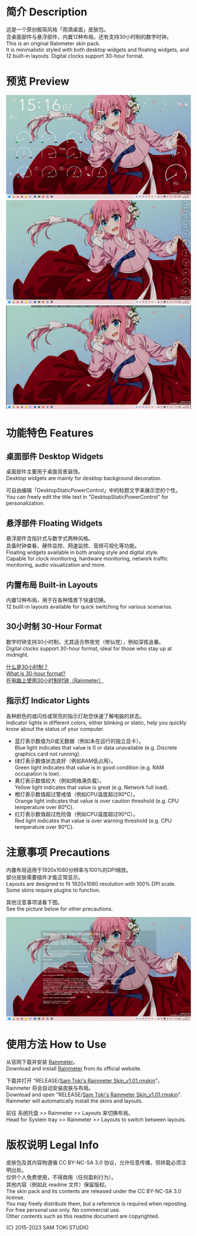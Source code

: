 # 简介 Description

这是一个原创极简风格「雨滴桌面」皮肤包。<br>
含桌面部件与悬浮部件，内置12种布局。还有支持30小时制的数字时钟。<br>
This is an original Rainmeter skin pack.<br>
It is minimalistic styled with both desktop widgets and floating widgets, and 12 built-in layouts. Digital clocks support 30-hour format.

# 预览 Preview

![Preview 1](/PREVIEW/Desktop%20Layout.png)
![Preview 2](/PREVIEW/Float%20Analog%20Layout.png)
![Preview 3](/PREVIEW/Float%20Digital%20Layout.png)

# 功能特色 Features

## 桌面部件 Desktop Widgets

桌面部件主要用于桌面背景装饰。<br>
Desktop widgets are mainly for desktop background decoration.

可自由编辑「DesktopStaticPowerControl」中的标题文字来展示您的个性。<br>
You can freely edit the title text in "DesktopStaticPowerControl" for personalization.

## 悬浮部件 Floating Widgets

悬浮部件含指针式与数字式两种风格。<br>
具备时钟查看、硬件监控、网速监控、音频可视化等功能。<br>
Floating widgets available in both analog style and digital style.<br>
Capable for clock monitoring, hardware monitoring, network traffic monitoring, audio visualization and more.

## 内置布局 Built-in Layouts

内置12种布局，用于在各种情景下快速切换。<br>
12 built-in layouts available for quick switching for various scenarios.

## 30小时制 30-Hour Format

数字时钟支持30小时制，尤其适合熬夜党（修仙党），例如深夜追番。<br>
Digital clocks support 30-hour format, ideal for those who stay up at midnight.

[什么是30小时制？](https://zh.moegirl.org.cn/30%E5%B0%8F%E6%97%B6%E5%88%B6)<br>
[What is 30-hour format?](https://en.wikipedia.org/wiki/Date_and_time_notation_in_Japan)<br>
[在电脑上使用30小时制时钟（Rainmeter）](https://zhuanlan.zhihu.com/p/319783535)

## 指示灯 Indicator Lights

各种颜色的或闪烁或常亮的指示灯助您快速了解电脑的状态。<br>
Indicator lights in different colors, either blinking or static, help you quickly know about the status of your computer.

- 蓝灯表示数值为0或无数据（例如未在运行的独立显卡）。<br>Blue light indicates that value is 0 or data unavailable (e.g. Discrete graphics card not running).
- 绿灯表示数值状态良好（例如RAM低占用）。<br>Green light indicates that value is in good condition (e.g. RAM occupation is low).
- 黄灯表示数值较大（例如网络满负载）。<br>Yellow light indicates that value is great (e.g. Network full load).
- 橙灯表示数值超过警戒值（例如CPU温度超过80℃）。<br>Orange light indicates that value is over caution threshold (e.g. CPU temperature over 80℃).
- 红灯表示数值超过危险值（例如CPU温度超过90℃）。<br>Red light indicates that value is over warning threshold (e.g. CPU temperature over 90℃).

# 注意事项 Precautions

内置布局适用于1920x1080分辨率与100%的DPI缩放。<br>
部分皮肤需要插件才能正常显示。<br>
Layouts are designed to fit 1920x1080 resolution with 100% DPI scale.<br>
Some skins require plugins to function.

其他注意事项请看下图。<br>
See the picture below for other precautions.

![Precautions](/PREVIEW/Welcome%20Layout.png)

# 使用方法 How to Use

从官网下载并安装 [Rainmeter](https://www.rainmeter.net/)。<br>
Download and install [Rainmeter](https://www.rainmeter.net/) from its official website.

下载并打开 "RELEASE/[Sam Toki's Rainmeter Skin_v1.01.rmskin](https://github.com/SamToki/Rainmeter---Sam-Toki-Rainmeter-Skin/raw/master/RELEASE/Sam%20Toki's%20Rainmeter%20Skin_v1.01.rmskin)"。<br>
Rainmeter 将会自动安装皮肤与布局。<br>
Download and open "RELEASE/[Sam Toki's Rainmeter Skin_v1.01.rmskin](https://github.com/SamToki/Rainmeter---Sam-Toki-Rainmeter-Skin/raw/master/RELEASE/Sam%20Toki's%20Rainmeter%20Skin_v1.01.rmskin)".<br>
Rainmeter will automatically install the skins and layouts.

前往 系统托盘 >> Rainmeter >> Layouts 来切换布局。<br>
Head for System tray >> Rainmeter >> Layouts to switch between layouts.

# 版权说明 Legal Info

皮肤包及其内容物遵循 CC BY-NC-SA 3.0 协议，允许任意传播，但转载必须注明出处。<br>
仅供个人免费使用，不得商用（任何盈利行为）。<br>
其他内容（例如此 readme 文件）保留版权。<br>
The skin pack and its contents are released under the CC BY-NC-SA 3.0 license.<br>
You may freely distribute them, but a reference is required when reposting.<br>
For free personal use only. No commercial use.<br>
Other contents such as this readme document are copyrighted.

(C) 2015-2023 SAM TOKI STUDIO
